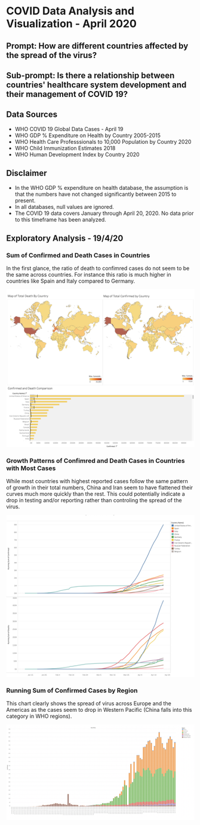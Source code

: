 # COVID Data Analysis and Visualization - April 2020

## Prompt: How are different countries affected by the spread of the virus?

## Sub-prompt: Is there a relationship between countries' healthcare system development and their management of COVID 19?

## Data Sources

 - WHO COVID 19 Global Data Cases - April 19
 - WHO GDP % Expenditure on Health by Country 2005-2015
 - WHO Health Care Professsionals to 10,000 Population by Country 2020
 - WHO Child Immunization Estimates 2018
 - WHO Human Development Index by Country 2020

## Disclaimer

- In the WHO GDP % expenditure on health database, the assumption is that the numbers have not changed significantly between 2015 to present.
- In all databases, null values are ignored.
- The COVID 19 data covers January through April 20, 2020. No data prior to this timeframe has been analyzed. 

## Exploratory Analysis - 19/4/20

### Sum of Confirmed and Death Cases in Countries 

In the first glance, the ratio of death to confimred cases do not seem to be the same across countries. For instance this ratio is much higher in countries like Spain and Italy compared to Germany.

![Maps.png](https://github.com/spogoff/COVID_data_analysis_Apr20/blob/master/Assets/Maps.png?raw=true)

### Growth Patterns of Confimred and Death Cases in Countries with Most Cases

While most countries with highest reported cases follow the same pattern of growth in their total numbers, China and Iran seem to have flattened their curves much more quickly than the rest. This could potentially indicate a drop in testing and/or reporting rather than controling the spread of the virus.

![Running_sum_death_confirmed.png](https://github.com/spogoff/COVID_data_analysis_Apr20/blob/master/Assets/Running_sum_death_confirmed.png?raw=true)

### Running Sum of Confirmed Cases by Region

This chart clearly shows the spread of virus across Europe and the Americas as the cases seem to drop in Western Pacific (China falls into this category in WHO regions).

![confirmed_cases_by_day.png](https://github.com/spogoff/COVID_data_analysis_Apr20/blob/master/Assets/confirmed_cases_by_day.png?raw=true)
